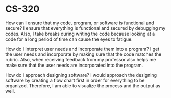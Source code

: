 # CS-320
How can I ensure that my code, program, or software is functional and secure?
I ensure that everything is functional and secured by debugging my codes. Also, I take breaks during writing the code because looking at a code for a long period of time can cause the eyes to fatigue. 

How do I interpret user needs and incorporate them into a program?
I get the user needs and incorporate by making sure that the code matches the rubric. Also, when receiving feedback from my professor also helps me make sure that the user needs are incorporated into the program. 

How do I approach designing software?
I would approach the designing software by creating a flow chart first in order for everything to be organized. Therefore, I am able to visualize the process and the output as well. 

